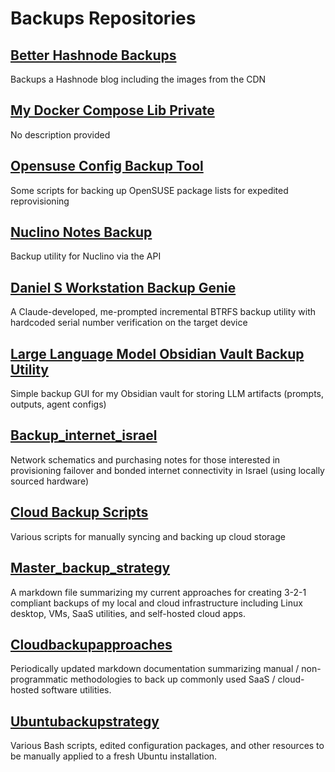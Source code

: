 # Backups Repositories

## [Better Hashnode Backups](https://github.com/danielrosehill/Better-Hashnode-Backups)
Backups a Hashnode blog including the images from the CDN

## [My Docker Compose Lib Private](https://github.com/danielrosehill/My-Docker-Compose-Lib-Private)
No description provided

## [Opensuse Config Backup Tool](https://github.com/danielrosehill/OpenSUSE-Config-Backup-Tool)
Some scripts for backing up OpenSUSE package lists for expedited reprovisioning

## [Nuclino Notes Backup](https://github.com/danielrosehill/Nuclino-Notes-Backup)
Backup utility for Nuclino via the API

## [Daniel S Workstation Backup Genie](https://github.com/danielrosehill/Daniel-s-Workstation-Backup-Genie)
A Claude-developed, me-prompted incremental BTRFS backup utility with hardcoded serial number verification on the target device

## [Large Language Model Obsidian Vault Backup Utility](https://github.com/danielrosehill/LLM-Obsidian-Vault-Backup-Utility)
Simple backup GUI for my Obsidian vault for storing LLM artifacts (prompts, outputs, agent configs)

## [Backup_internet_israel](https://github.com/danielrosehill/backup_internet_israel)
Network schematics and purchasing notes for those interested in provisioning failover and bonded internet connectivity in Israel (using locally sourced hardware)

## [Cloud Backup Scripts](https://github.com/danielrosehill/Cloud-Backup-Scripts)
Various scripts for manually syncing and backing up cloud storage

## [Master_backup_strategy](https://github.com/danielrosehill/Master_Backup_Strategy)
A markdown file summarizing my current approaches for creating 3-2-1 compliant backups of my local and cloud infrastructure including Linux desktop, VMs, SaaS utilities, and self-hosted cloud apps.

## [Cloudbackupapproaches](https://github.com/danielrosehill/CloudBackupApproaches)
Periodically updated markdown documentation summarizing manual / non-programmatic methodologies to back up commonly used SaaS / cloud-hosted software utilities.

## [Ubuntubackupstrategy](https://github.com/danielrosehill/UbuntuBackupStrategy)
Various Bash scripts, edited configuration packages, and other resources to be manually applied to a fresh Ubuntu installation. 

